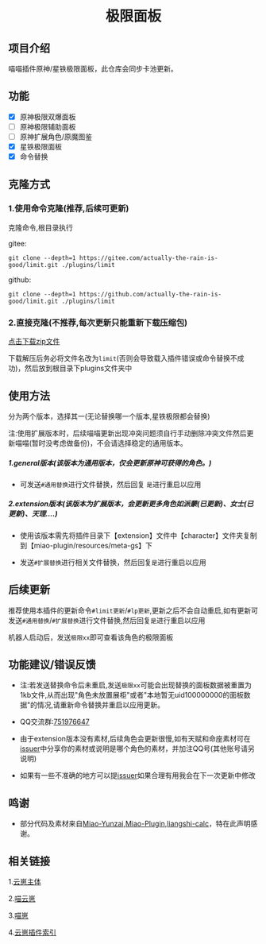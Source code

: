 <div align=center> <h1>极限面板</h1> </div>

## 项目介绍

喵喵插件原神/星铁极限面板，此仓库会同步卡池更新。

## 功能

- [x] 原神极限双爆面板
- [ ] 原神极限辅助面板
- [ ] 原神扩展角色/原魔图鉴
- [x] 星铁极限面板
- [x] 命令替换

## 克隆方式

### 1.使用命令克隆(推荐,后续可更新)

克隆命令,根目录执行

gitee:

```
git clone --depth=1 https://gitee.com/actually-the-rain-is-good/limit.git ./plugins/limit
```

github:

```
git clone --depth=1 https://github.com/actually-the-rain-is-good/limit.git ./plugins/limit
```

### 2.直接克隆(不推荐,每次更新只能重新下载压缩包)

[点击下载zip文件](https://gitee.com/actually-the-rain-is-good/limit/repository/archive/master.zip)

下载解压后务必将文件名改为`limit`(否则会导致载入插件错误或命令替换不成功)，然后放到根目录下plugins文件夹中

## 使用方法

分为两个版本，选择其一(无论替换哪一个版本,星铁极限都会替换)

注:使用扩展版本时，后续喵喵更新出现冲突问题须自行手动删除冲突文件然后更新喵喵(暂时没考虑做备份)，不会请选择稳定的通用版本。

##### 1.general版本(该版本为通用版本，仅会更新原神可获得的角色。)

* 可发送`#通用替换`进行文件替换，然后回复 `是`进行重启以应用

##### 2.extension版本(该版本为扩展版本，会更新更多角色如派蒙(已更新)、女士(已更新)、天理....)

* 使用该版本需先将插件目录下【extension】文件中【character】文件夹复制到【miao-plugin/resources/meta-gs】下

* 发送`#扩展替换`进行相关文件替换，然后回复`是`进行重启以应用

## 后续更新

推荐使用本插件的更新命令`#limit更新`/`#lp更新`,更新之后不会自动重启,如有更新可发送`#通用替换`/`#扩展替换`进行文件替换,然后回复`是`进行重启以应用

机器人启动后，发送`极限xx`即可查看该角色的极限面板

## 功能建议/错误反馈

- 注:若发送替换命令后未重启,发送`极限xx`可能会出现替换的面板数据被重置为1kb文件,从而出现"角色未放置展柜"或者"本地暂无uid100000000的面板数据"的情况,请重新命令替换并重启以应用更新。

- QQ交流群:[751976647](https://qm.qq.com/q/k6jV4bvLEW)

- 由于extension版本没有素材,后续角色会更新很慢,如有天赋和命座素材可在[issuer](https://gitee.com/actually-the-rain-is-good/limit/issues)中分享你的素材或说明是哪个角色的素材，并加注QQ号(其他账号请另说明)

- 如果有一些不准确的地方可以提[issuer](https://gitee.com/actually-the-rain-is-good/limit/issues)如果合理有用我会在下一次更新中修改

## 鸣谢
- 部分代码及素材来自[Miao-Yunzai](https://gitee.com/yoimiya-kokomi/Miao-Yunzai),[Miao-Plugin](https://gitee.com/yoimiya-kokomi/miao-plugin),[liangshi-calc](https://gitee.com/liangshi233/liangshi-calc)，特在此声明感谢。

## 相关链接
1.[云崽主体](https://gitee.com/Le-niao/Yunzai-Bot)

2.[喵云崽](https://gitee.com/yoimiya-kokomi/Yunzai-Bot)

3.[喵崽](https://gitee.com/yoimiya-kokomi/Miao-Yunzai)

4.[云崽插件索引](https://gitee.com/yhArcadia/Yunzai-Bot-plugins-index)